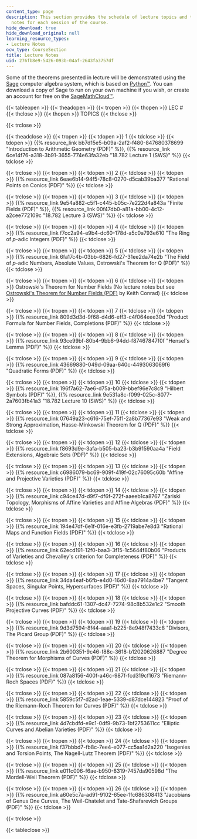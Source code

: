 ```yaml
---
content_type: page
description: This section provides the schedule of lecture topics and the lecture
  notes for each session of the course.
hide_download: true
hide_download_original: null
learning_resource_types:
- Lecture Notes
ocw_type: CourseSection
title: Lecture Notes
uid: 276fb8e9-5426-093b-04af-2643fa3757df
---
```


Some of the theorems presented in lecture will be demonstrated using the [Sage](http://sagemath.org/) computer algebra system, which is based on [Python™](http://www.python.org/). You can download a copy of Sage to run on your own machine if you wish, or create an account for free on the [SageMathCloud™](https://cloud.sagemath.com/?utm_source=sagemath.org&utm_medium=banner).

{{< tableopen >}}
{{< theadopen >}}
{{< tropen >}}
{{< thopen >}}
LEC #
{{< thclose >}}
{{< thopen >}}
TOPICS
{{< thclose >}}

{{< trclose >}}

{{< theadclose >}}
{{< tropen >}}
{{< tdopen >}}
1
{{< tdclose >}}
{{< tdopen >}}
{{% resource_link bb7d15e5-b09a-2af2-f480-847680378699 "Introduction to Arithmetic Geometry (PDF)" %}}, {{% resource_link 6ce14f76-a318-3b91-3655-774e63fa32eb "18.782 Lecture 1 (SWS)" %}}
{{< tdclose >}}

{{< trclose >}}
{{< tropen >}}
{{< tdopen >}}
2
{{< tdclose >}}
{{< tdopen >}}
{{% resource_link 6eae6b14-94f5-78c8-0270-d5cab39ba377 "Rational Points on Conics (PDF)" %}}
{{< tdclose >}}

{{< trclose >}}
{{< tropen >}}
{{< tdopen >}}
3
{{< tdclose >}}
{{< tdopen >}}
{{% resource_link 9e54a882-c5f1-c445-b05c-7e222d4a843a "Finite Fields (PDF)" %}}, {{% resource_link 00f47db0-a81a-bb00-4c12-a2cee772109c "18.782 Lecture 3 (SWS)" %}}
{{< tdclose >}}

{{< trclose >}}
{{< tropen >}}
{{< tdopen >}}
4
{{< tdclose >}}
{{< tdopen >}}
{{% resource_link f7cc2a94-e9b4-dc60-178d-a5c0a793e610 "The Ring of _p_\-adic Integers (PDF)" %}}
{{< tdclose >}}

{{< trclose >}}
{{< tropen >}}
{{< tdopen >}}
5
{{< tdclose >}}
{{< tdopen >}}
{{% resource_link 6fa17c4b-03bb-6826-fd27-31ee2da74e2b "The Field of _p_\-adic Numbers, Absolute Values, Ostrowski's Theorem for Q (PDF)" %}}
{{< tdclose >}}

{{< trclose >}}
{{< tropen >}}
{{< tdopen >}}
6
{{< tdclose >}}
{{< tdopen >}}
Ostrowski's Theorem for Number Fields (No lecture notes but see [Ostrowski's Theorem for Number Fields (PDF)](http://www.math.uconn.edu/~kconrad/blurbs/gradnumthy/ostrowskinumbfield.pdf) by Keith Conrad)
{{< tdclose >}}

{{< trclose >}}
{{< tropen >}}
{{< tdopen >}}
7
{{< tdclose >}}
{{< tdopen >}}
{{% resource_link 809d3d3d-9f68-d4d6-eff3-c4f064eee30d "Product Formula for Number Fields, Completions (PDF)" %}}
{{< tdclose >}}

{{< trclose >}}
{{< tropen >}}
{{< tdopen >}}
8
{{< tdclose >}}
{{< tdopen >}}
{{% resource_link 93ce99bf-80b4-9bb6-94dd-f87467847f0f "Hensel's Lemma (PDF)" %}}
{{< tdclose >}}

{{< trclose >}}
{{< tropen >}}
{{< tdopen >}}
9
{{< tdclose >}}
{{< tdopen >}}
{{% resource_link 43669880-049d-09aa-640c-4493063069f6 "Quadratic Forms (PDF)" %}}
{{< tdclose >}}

{{< trclose >}}
{{< tropen >}}
{{< tdopen >}}
10
{{< tdclose >}}
{{< tdopen >}}
{{% resource_link 196f7a62-7ae6-d75a-b009-bbef96e7c8c9 "Hilbert Symbols (PDF)" %}}, {{% resource_link 9e531a8c-f099-025c-8077-2a7603fb41a3 "18.782 Lecture 10 (SWS)" %}}
{{< tdclose >}}

{{< trclose >}}
{{< tropen >}}
{{< tdopen >}}
11
{{< tdclose >}}
{{< tdopen >}}
{{% resource_link 07649a23-c616-75ef-75f1-2a8b77367e93 "Weak and Strong Approximation, Hasse-Minkowski Theorem for Q (PDF)" %}}
{{< tdclose >}}

{{< trclose >}}
{{< tropen >}}
{{< tdopen >}}
12
{{< tdclose >}}
{{< tdopen >}}
{{% resource_link f8693d9e-3afa-b505-ba23-b3b91590aa4a "Field Extensions, Algebraic Sets (PDF)" %}}
{{< tdclose >}}

{{< trclose >}}
{{< tropen >}}
{{< tdopen >}}
13
{{< tdclose >}}
{{< tdopen >}}
{{% resource_link c6986079-bc69-909f-419f-02c76095c60b "Affine and Projective Varieties (PDF)" %}}
{{< tdclose >}}

{{< trclose >}}
{{< tropen >}}
{{< tdopen >}}
14
{{< tdclose >}}
{{< tdopen >}}
{{% resource_link c94ce47d-d9f7-df6f-272f-aaeeb1ca8767 "Zariski Topology, Morphisms of Affine Varieties and Affine Algebras (PDF)" %}}
{{< tdclose >}}

{{< trclose >}}
{{< tropen >}}
{{< tdopen >}}
15
{{< tdclose >}}
{{< tdopen >}}
{{% resource_link 194e47df-6e1f-016e-e3fb-2719abe7e8d3 "Rational Maps and Function Fields (PDF)" %}}
{{< tdclose >}}

{{< trclose >}}
{{< tropen >}}
{{< tdopen >}}
16
{{< tdclose >}}
{{< tdopen >}}
{{% resource_link 62ecd191-12f0-baa3-3f15-1c5644f80b06 "Products of Varieties and Chevalley's criterion for Completeness (PDF)" %}}
{{< tdclose >}}

{{< trclose >}}
{{< tropen >}}
{{< tdopen >}}
17
{{< tdclose >}}
{{< tdopen >}}
{{% resource_link 34da4eaf-b6fb-e4d0-16d0-8aa7914a4be7 "Tangent Spaces, Singular Points, Hypersurfaces (PDF)" %}}
{{< tdclose >}}

{{< trclose >}}
{{< tropen >}}
{{< tdopen >}}
18
{{< tdclose >}}
{{< tdopen >}}
{{% resource_link bafddc61-1307-dc47-7274-98c8b532e1c2 "Smooth Projective Curves (PDF)" %}}
{{< tdclose >}}

{{< trclose >}}
{{< tropen >}}
{{< tdopen >}}
19
{{< tdclose >}}
{{< tdopen >}}
{{% resource_link 9d3d7594-8f44-aaa1-b225-8e948f7433c8 "Divisors, The Picard Group (PDF)" %}}
{{< tdclose >}}

{{< trclose >}}
{{< tropen >}}
{{< tdopen >}}
20
{{< tdclose >}}
{{< tdopen >}}
{{% resource_link 2b600351-9c46-f88c-3618-b12020626887 "Degree Theorem for Morphisms of Curves (PDF)" %}}
{{< tdclose >}}

{{< trclose >}}
{{< tropen >}}
{{< tdopen >}}
21
{{< tdclose >}}
{{< tdopen >}}
{{% resource_link 087a8156-400f-a46c-987f-fcd319cf1673 "Riemann-Roch Spaces (PDF)" %}}
{{< tdclose >}}

{{< trclose >}}
{{< tropen >}}
{{< tdopen >}}
22
{{< tdclose >}}
{{< tdopen >}}
{{% resource_link 5859c5f7-d2ad-1eae-5339-d87dce144823 "Proof of the Riemann-Roch Theorem for Curves (PDF)" %}}
{{< tdclose >}}

{{< trclose >}}
{{< tropen >}}
{{< tdopen >}}
23
{{< tdclose >}}
{{< tdopen >}}
{{% resource_link 4d7cbdfd-e9c1-0df9-9b73-1bf2753611cc "Elliptic Curves and Abelian Varieties (PDF)" %}}
{{< tdclose >}}

{{< trclose >}}
{{< tropen >}}
{{< tdopen >}}
24
{{< tdclose >}}
{{< tdopen >}}
{{% resource_link f37bbbd7-fb8c-7ee4-e077-cc5aa1d2a220 "Isogenies and Torsion Points, The Nagell-Lutz Theorem (PDF)" %}}
{{< tdclose >}}

{{< trclose >}}
{{< tropen >}}
{{< tdopen >}}
25
{{< tdclose >}}
{{< tdopen >}}
{{% resource_link e011c006-f6ae-b950-8319-7457da90598d "The Mordell-Weil Theorem (PDF)" %}}
{{< tdclose >}}

{{< trclose >}}
{{< tropen >}}
{{< tdopen >}}
26
{{< tdclose >}}
{{< tdopen >}}
{{% resource_link a60e5c7a-ad91-9102-65ee-1fc686308413 "Jacobians of Genus One Curves, The Weil-Chatelet and Tate-Shafarevich Groups (PDF)" %}}
{{< tdclose >}}

{{< trclose >}}

{{< tableclose >}}